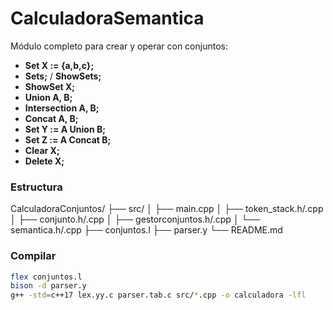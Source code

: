 # CalculadoraSemantica

Módulo completo para crear y operar con conjuntos:

- **Set X := {a,b,c};**  
- **Sets;** / **ShowSets;**  
- **ShowSet X;**  
- **Union A, B;**  
- **Intersection A, B;**  
- **Concat A, B;**  
- **Set Y := A Union B;**  
- **Set Z := A Concat B;**  
- **Clear X;**  
- **Delete X;**  

### Estructura

CalculadoraConjuntos/
├── src/
│ ├── main.cpp
│ ├── token_stack.h/.cpp
│ ├── conjunto.h/.cpp
│ ├── gestorconjuntos.h/.cpp
│ └── semantica.h/.cpp
├── conjuntos.l
├── parser.y
└── README.md

### Compilar

```bash
flex conjuntos.l
bison -d parser.y
g++ -std=c++17 lex.yy.c parser.tab.c src/*.cpp -o calculadora -lfl
